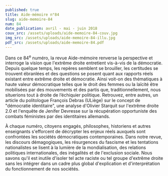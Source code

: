 ```yaml
---
published: true
title: Aide-mémoire n°84
slug: aide-memoire-84
num: 84
date_publication: avril - mai - juin 2018
couv_src: /assets/uploads/aide-memoire-84-couv.jpg
img_src: /assets/uploads/aide-memoire-84-illu.jpg
pdf_src: /assets/uploads/aide-memoire-84.pdf
---
```

Dans ce 84<sup>e</sup> numéro, la revue Aide-mémoire renverse la perspective et interroge la vision que l'extrême droite entretient vis-à-vis de la démocratie. Depuis quelque temps, les repères semblent se brouiller, les certitudes se trouvent ébranlées et des questions se posent quant aux rapports réels existant entre extrême droite et démocratie. Ainsi voit-on des thématiques à haute valeur démocratique telles que le droit des femmes ou la laïcité être mobilisées par des mouvements et des partis que, traditionnellement, nous situerions tout à droite de l’échiquier politique. Retrouvez, entre autres, un article du politologue François Debras (ULiège) sur le concept de "démocratie identitaire", une analyse d'Olivier Starquit sur l'extrême droite 2.0 et l'enquête de Jenifer Devresse sur la récupération opportuniste des combats féministes par des identitaires allemands.

À chaque numéro, citoyens engagés, philosophes, historiens et autres enseignants s'efforcent de décrypter les enjeux réels auxquels sont confrontées les sociétés démocratiques contemporaines. Dans notre revue, les discours démagogiques, les résurgences du fascisme et les tentations nationalistes se lisent à la lumière de la mondialisation, des relations politiques internationales, des inégalités et de l'exclusion sociale. Nous savons qu'il est inutile d'isoler tel acte raciste ou tel groupe d'extrême droite sans les intégrer dans un cadre plus global d'explication et d'interprétation du fonctionnement de nos sociétés.
